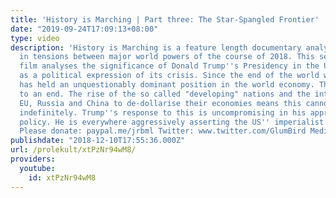 ```yaml
---
title: 'History is Marching | Part three: The Star-Spangled Frontier'
date: "2019-09-24T17:09:13+08:00"
type: video
description: 'History is Marching is a feature length documentary analyzing the rise
  in tensions between major world powers of the course of 2018. This section of the
  film analyses the significance of Donald Trump''s Presidency in the United States
  as a political expression of its crisis. Since the end of the world wars, the US
  has held an unquestionably dominant position in the world economy. This is now coming
  to an end. The rise of the so called "developing" nations and the intention of the
  EU, Russia and China to de-dollarise their economies means this cannot continue
  indefinitely. Trump''s response to this is uncompromising in his approach to foreign
  policy. He is everywhere aggressively asserting the US'' imperialist interests.
  Please donate: paypal.me/jrbml Twitter: www.twitter.com/GlumBird Medium: medium.com/@jrbml.public'
publishdate: "2018-12-10T17:55:36.000Z"
url: /prolekult/xtPzNr94wM8/
providers:
  youtube:
    id: xtPzNr94wM8
---
```

